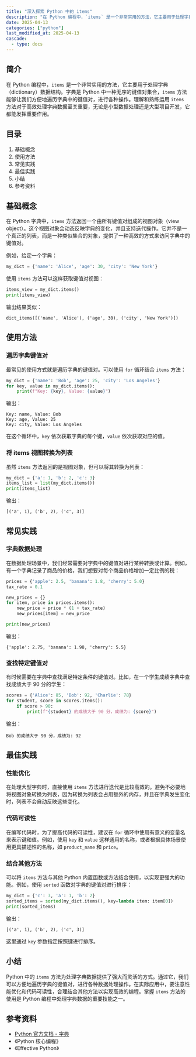 ```yaml
---
title: "深入探索 Python 中的 items"
description: "在 Python 编程中，`items` 是一个非常实用的方法，它主要用于处理字典（dictionary）数据结构。字典是 Python 中一种无序的键值对集合，`items` 方法能够让我们方便地遍历字典中的键值对，进行各种操作。理解和熟练运用 `items` 方法对于高效处理字典数据至关重要，无论是小型数据处理还是大型项目开发，它都能发挥重要作用。"
date: 2025-04-13
categories: ["python"]
last_modified_at: 2025-04-13
cascade:
  - type: docs
---
```



## 简介
在 Python 编程中，`items` 是一个非常实用的方法，它主要用于处理字典（dictionary）数据结构。字典是 Python 中一种无序的键值对集合，`items` 方法能够让我们方便地遍历字典中的键值对，进行各种操作。理解和熟练运用 `items` 方法对于高效处理字典数据至关重要，无论是小型数据处理还是大型项目开发，它都能发挥重要作用。

<!-- more -->
## 目录
1. 基础概念
2. 使用方法
3. 常见实践
4. 最佳实践
5. 小结
6. 参考资料

## 基础概念
在 Python 字典中，`items` 方法返回一个由所有键值对组成的视图对象（view object）。这个视图对象会动态反映字典的变化，并且支持迭代操作。它并不是一个真正的列表，而是一种类似集合的对象，提供了一种高效的方式来访问字典中的键值对。

例如，给定一个字典：
```python
my_dict = {'name': 'Alice', 'age': 30, 'city': 'New York'}
```
使用 `items` 方法可以这样获取键值对视图：
```python
items_view = my_dict.items()
print(items_view)  
```
输出结果类似：
```
dict_items([('name', 'Alice'), ('age', 30), ('city', 'New York')])
```

## 使用方法
### 遍历字典键值对
最常见的使用方式就是遍历字典的键值对。可以使用 `for` 循环结合 `items` 方法：
```python
my_dict = {'name': 'Bob', 'age': 25, 'city': 'Los Angeles'}
for key, value in my_dict.items():
    print(f"Key: {key}, Value: {value}")
```
输出：
```
Key: name, Value: Bob
Key: age, Value: 25
Key: city, Value: Los Angeles
```
在这个循环中，`key` 依次获取字典的每个键，`value` 依次获取对应的值。

### 将 items 视图转换为列表
虽然 `items` 方法返回的是视图对象，但可以将其转换为列表：
```python
my_dict = {'a': 1, 'b': 2, 'c': 3}
items_list = list(my_dict.items())
print(items_list)  
```
输出：
```
[('a', 1), ('b', 2), ('c', 3)]
```

## 常见实践
### 字典数据处理
在数据处理场景中，我们经常需要对字典中的键值对进行某种转换或计算。例如，有一个字典记录了商品的价格，我们想要对每个商品价格增加一定比例的税：
```python
prices = {'apple': 2.5, 'banana': 1.8, 'cherry': 5.0}
tax_rate = 0.1

new_prices = {}
for item, price in prices.items():
    new_price = price * (1 + tax_rate)
    new_prices[item] = new_price

print(new_prices)  
```
输出：
```
{'apple': 2.75, 'banana': 1.98, 'cherry': 5.5}
```

### 查找特定键值对
有时候需要在字典中查找满足特定条件的键值对。比如，在一个学生成绩字典中查找成绩大于 90 分的学生：
```python
scores = {'Alice': 85, 'Bob': 92, 'Charlie': 78}
for student, score in scores.items():
    if score > 90:
        print(f"{student} 的成绩大于 90 分，成绩为: {score}")
```
输出：
```
Bob 的成绩大于 90 分，成绩为: 92
```

## 最佳实践
### 性能优化
在处理大型字典时，直接使用 `items` 方法进行迭代是比较高效的。避免不必要地将视图对象转换为列表，因为转换为列表会占用额外的内存，并且在字典发生变化时，列表不会自动反映这些变化。

### 代码可读性
在编写代码时，为了提高代码的可读性，建议在 `for` 循环中使用有意义的变量名来表示键和值。例如，使用 `key` 和 `value` 这样通用的名称，或者根据具体场景使用更具描述性的名称，如 `product_name` 和 `price`。

### 结合其他方法
可以将 `items` 方法与其他 Python 内置函数或方法结合使用，以实现更强大的功能。例如，使用 `sorted` 函数对字典的键值对进行排序：
```python
my_dict = {'c': 3, 'a': 1, 'b': 2}
sorted_items = sorted(my_dict.items(), key=lambda item: item[0])
print(sorted_items)  
```
输出：
```
[('a', 1), ('b', 2), ('c', 3)]
```
这里通过 `key` 参数指定按照键进行排序。

## 小结
Python 中的 `items` 方法为处理字典数据提供了强大而灵活的方式。通过它，我们可以方便地遍历字典的键值对，进行各种数据处理操作。在实际应用中，要注意性能优化和代码可读性，合理结合其他方法以实现高效的编程。掌握 `items` 方法的使用是 Python 编程中处理字典数据的重要技能之一。

## 参考资料
- [Python 官方文档 - 字典](https://docs.python.org/3/tutorial/datastructures.html#dictionaries)
- 《Python 核心编程》
- 《Effective Python》